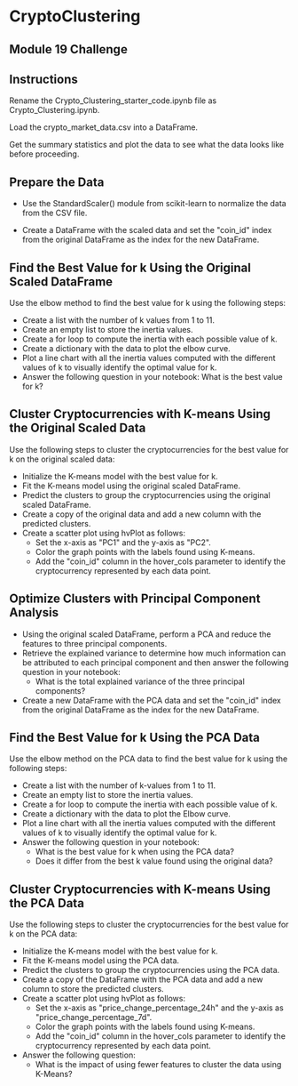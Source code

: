 # CryptoClustering
## Module 19 Challenge

## Instructions
Rename the Crypto_Clustering_starter_code.ipynb file as Crypto_Clustering.ipynb.

Load the crypto_market_data.csv into a DataFrame.

Get the summary statistics and plot the data to see what the data looks like before proceeding.

## Prepare the Data
* Use the StandardScaler() module from scikit-learn to normalize the data from the CSV file.

* Create a DataFrame with the scaled data and set the "coin_id" index from the original DataFrame as the index for the new DataFrame.

## Find the Best Value for k Using the Original Scaled DataFrame

Use the elbow method to find the best value for k using the following steps:

* Create a list with the number of k values from 1 to 11.
* Create an empty list to store the inertia values.
* Create a for loop to compute the inertia with each possible value of k.
* Create a dictionary with the data to plot the elbow curve.
* Plot a line chart with all the inertia values computed with the different values of k to visually identify the optimal value for k.
* Answer the following question in your notebook: What is the best value for k?

## Cluster Cryptocurrencies with K-means Using the Original Scaled Data

Use the following steps to cluster the cryptocurrencies for the best value for k on the original scaled data:

* Initialize the K-means model with the best value for k.
* Fit the K-means model using the original scaled DataFrame.
* Predict the clusters to group the cryptocurrencies using the original scaled DataFrame.
* Create a copy of the original data and add a new column with the predicted clusters.
* Create a scatter plot using hvPlot as follows:
  * Set the x-axis as "PC1" and the y-axis as "PC2".
  * Color the graph points with the labels found using K-means.
  * Add the "coin_id" column in the hover_cols parameter to identify the cryptocurrency represented by each data point.

## Optimize Clusters with Principal Component Analysis

* Using the original scaled DataFrame, perform a PCA and reduce the features to three principal components.
* Retrieve the explained variance to determine how much information can be attributed to each principal component and then answer the following question in your notebook:
  * What is the total explained variance of the three principal components?
* Create a new DataFrame with the PCA data and set the "coin_id" index from the original DataFrame as the index for the new DataFrame.

## Find the Best Value for k Using the PCA Data

Use the elbow method on the PCA data to find the best value for k using the following steps:

* Create a list with the number of k-values from 1 to 11.
* Create an empty list to store the inertia values.
* Create a for loop to compute the inertia with each possible value of k.
* Create a dictionary with the data to plot the Elbow curve.
* Plot a line chart with all the inertia values computed with the different values of k to visually identify the optimal value for k.
* Answer the following question in your notebook:
  * What is the best value for k when using the PCA data?
  * Does it differ from the best k value found using the original data?

## Cluster Cryptocurrencies with K-means Using the PCA Data

Use the following steps to cluster the cryptocurrencies for the best value for k on the PCA data:

* Initialize the K-means model with the best value for k.
* Fit the K-means model using the PCA data.
* Predict the clusters to group the cryptocurrencies using the PCA data.
* Create a copy of the DataFrame with the PCA data and add a new column to store the predicted clusters.
* Create a scatter plot using hvPlot as follows:
  * Set the x-axis as "price_change_percentage_24h" and the y-axis as "price_change_percentage_7d".
  * Color the graph points with the labels found using K-means.
  * Add the "coin_id" column in the hover_cols parameter to identify the cryptocurrency represented by each data point.
* Answer the following question:
  * What is the impact of using fewer features to cluster the data using K-Means?
